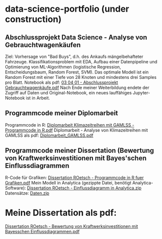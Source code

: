 # data-science-portfolio (under construction)

## Abschlussprojekt Data Science - Analyse von Gebrauchtwagenkäufen
Ziel: Vorhersage von "Bad Buys", d.h. des Ankaufs mängelbehafteter Fahrzeuge. Klassifikationsproblem mit EDA, Aufbau einer Datenpipeline und Optimierung von ML-Algorithmen (logistische Regression, Entscheidungsbaum, Random Forest, SVM). Das optimale Modell ist ein Random Forest mit einer Tiefe von 28 Knoten und mindestens drei Samples pro Blatt.
Notebook als pdf:
[03 04 01 - Abschlussprojekt Gebrauchtwagenkäufe.pdf](https://github.com/r-oetsch/data-science-portfolio/files/10535257/03.04.01.-.Abschlussprojekt.Gebrauchtwagenkaufe.pdf)
Nach Ende meiner Weiterbildung endete der Zugriff auf Daten und Original-Notebook, ein neues lauffähiges Jupyter-Notebook ist in Arbeit.

## Programmcode meiner Diplomarbeit
Programmcode in R:
[Diplomarbeit Klimazeitreihen mit GAMLSS - Programmcode in R.pdf](https://github.com/r-oetsch/data-science-portfolio/files/10535278/Diplomarbeit.Klimazeitreihen.mit.GAMLSS.-.Programmcode.in.R.pdf)
Diplomarbeit - Analyse von Klimazeitreihen mit GAMLSS als pdf:
[Diplomarbeit_GAMLSS.pdf](https://github.com/r-oetsch/data-science-portfolio/files/10535279/Diplomarbeit_GAMLSS.pdf)

## Programmcode meiner Dissertation (Bewertung von Kraftwerksinvestitionen mit Bayes'schen Einflussdiagrammen
R-Code für Grafiken:
[Dissertation ROetsch - Programmcode in R fuer Grafiken.pdf](https://github.com/r-oetsch/data-science-portfolio/files/10535290/Dissertation.ROetsch.-.Programmcode.in.R.fuer.Grafiken.pdf)
Mein Modell in Analytica (gezippte Datei, benötigt Analytica-Software):
[Dissertation ROetsch - Einflussdiagramm in Analytica.zip](https://github.com/r-oetsch/data-science-portfolio/files/10535295/Dissertation.ROetsch.-.Einflussdiagramm.in.Analytica.zip)
Datensätze:
[Daten.zip](https://github.com/r-oetsch/data-science-portfolio/files/10535297/Daten.zip)
# Meine Dissertation als pdf:
[Dissertation ROetsch - Bewertung von Kraftwerksinvestitionen mit Bayesschen Einflussdiagrammen.pdf](https://github.com/r-oetsch/data-science-portfolio/files/10535300/Dissertation.ROetsch.-.Bewertung.von.Kraftwerksinvestitionen.mit.Bayesschen.Einflussdiagrammen.pdf)
